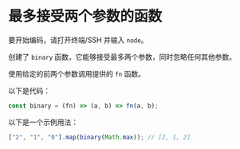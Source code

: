 # 最多接受两个参数的函数

要开始编码，请打开终端/SSH 并输入 `node`。

创建了 `binary` 函数，它能够接受最多两个参数，同时忽略任何其他参数。

使用给定的前两个参数调用提供的 `fn` 函数。

以下是代码：

```js
const binary = (fn) => (a, b) => fn(a, b);
```

以下是一个示例用法：

```js
["2", "1", "0"].map(binary(Math.max)); // [2, 1, 2]
```
